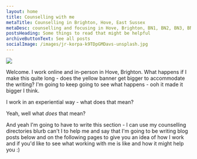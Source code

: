 ```yaml
---
layout: home
title: Counselling with me
metaTitle: Counselling in Brighton, Hove, East Sussex
metaDesc: counselling and focusing in Hove, Brighton, BN1, BN2, BN3, BN41, BN43
postsHeading: Some things to read that might be helpful
archiveButtonText: See all posts
socialImage: /images/jr-korpa-k9TDpGMDavs-unsplash.jpg
---
```



![](/images/jr-korpa-k9TDpGMDavs-unsplash.jpg)

W﻿elcome. I work online and in-person in Hove, Brighton. What happens if I make this quite long - does the yellow banner get bigger to accommodate the writing? I'm going to keep going to see what happens - ooh it made it bigger I think. 

I﻿ work in an experiential way - what does that mean?



Y﻿eah, well what *does* that mean?

A﻿nd yeah I'm going to have to write this section - I can use my counselling directories blurb can't I to help me and say that I'm going to be writing blog posts below and on the following pages to give you an idea of how I work and if you'd like to see what working with me is like and how it might help you :)